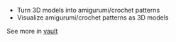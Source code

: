 - Turn 3D models into amigurumi/crochet patterns
- Visualize amigurumi/crochet patterns as 3D models

See more in [vault](./vault/Concept.md)